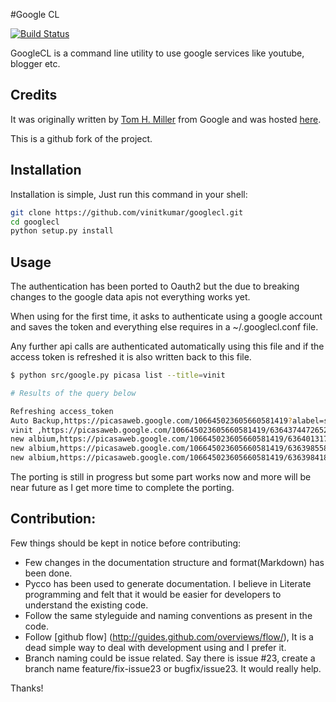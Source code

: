 #Google CL

[![Build Status](https://travis-ci.org/vinitkumar/googlecl.svg?branch=master)](https://travis-ci.org/vinitkumar/googlecl)

GoogleCL is a command line utility to use google services like youtube, blogger etc.


## Credits

It was originally written by [Tom H. Miller](https://github.com/TomMiller) from Google and was hosted
[here](https://code.google.com/p/googlecl/).

This is a github fork of the project.

## Installation

Installation is simple, Just run this command in your shell:

```bash
git clone https://github.com/vinitkumar/googlecl.git
cd googlecl
python setup.py install
```

## Usage

The authentication has been ported to Oauth2 but the due to breaking changes to
the google data apis not everything works yet.

When using for the first time, it asks to authenticate using a google account
and saves the token and everything else requires in a ~/.googlecl.conf file.

Any further api calls are authenticated automatically using this file and if
the access token is refreshed it is also written back to this file.

```sh
$ python src/google.py picasa list --title=vinit

# Results of the query below

Refreshing access_token
Auto Backup,https://picasaweb.google.com/106645023605660581419?alabel=small_instant_upload
vinit ,https://picasaweb.google.com/106645023605660581419/6364374472652374833?authkey=Gv1sRgCKvwtLTF-LCYhwE
new albium,https://picasaweb.google.com/106645023605660581419/6364013171723570321?authkey=Gv1sRgCMyYo4WgzbmxXA
new albium,https://picasaweb.google.com/106645023605660581419/6363985588196326577?authkey=Gv1sRgCLiN2Yy96ZGkwAE
new albium,https://picasaweb.google.com/106645023605660581419/6363984184714329473?authkey=Gv1sRgCIOvoYj-6IL_rQE
```

The porting is still in progress but some part works now and more will be near
future as I get more time to complete the porting.

## Contribution:

Few things should be kept in notice before contributing:

- Few changes in the documentation structure and format(Markdown) has
been done.
- Pycco has been used to generate documentation. I believe in Literate
programming and felt that it would be easier for developers to
understand the existing code.
- Follow the same styleguide and naming conventions as present in the
code.
- Follow [github flow] (http://guides.github.com/overviews/flow/), It is
a dead simple way to deal with development using and I prefer it.
- Branch naming could be issue related. Say there is issue #23, create a
branch name feature/fix-issue23 or bugfix/issue23. It would really help.

Thanks!

